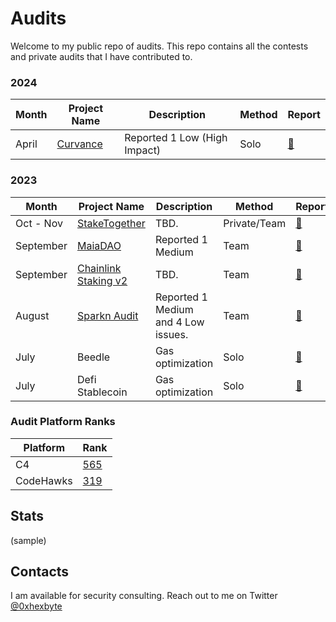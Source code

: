 # Audits

Welcome to my public repo of audits. This repo contains all the contests and private audits that I have contributed to.

### 2024
|Month|Project Name|Description|Method|Report|
|---|---|---|---|---|
|April|[Curvance](https://cantina.xyz/competitions/ac757733-81a4-43c7-8f49-17c5b135cdff)|Reported 1 Low (High Impact)|Solo|[📄](https://cantina.xyz/code/ac757733-81a4-43c7-8f49-17c5b135cdff/findings/87#comment-c7e82e45-c013-4503-80c2-ecbd623decc1)|

### 2023
|Month|Project Name|Description|Method|Report|
|---|---|---|---|---|
|Oct - Nov|[StakeTogether]()|TBD.|Private/Team|[📄]()|
|September|[MaiaDAO](https://code4rena.com/contests/2023-08-chainlink-staking-v02)|Reported 1 Medium|Team|[📄](https://github.com/code-423n4/2023-09-maia-findings/issues/399)|
|September|[Chainlink Staking v2](https://code4rena.com/contests/2023-09-maia-dao-ulysse)|TBD.|Team|[📄]()|
|August|[Sparkn Audit](https://github.com/Cyfrin/2023-08-sparkn/)|Reported 1 Medium and 4 Low issues.|Team|[📄](reports/sparkn.md)|
|July|Beedle|Gas optimization|Solo|[📄](https://github.com/Cyfrin/2023-07-beedle/issues/45)|
|July|Defi Stablecoin|Gas optimization|Solo|[📄](https://github.com/Cyfrin/2023-07-foundry-defi-stablecoin/issues/200)|

### Audit Platform Ranks
|Platform|Rank|
|---|---|
|C4|[565](https://code4rena.com/leaderboard)|
|CodeHawks|[319](https://www.codehawks.com/leaderboard)|

## Stats
(sample)


## Contacts
I am available for security consulting. Reach out to me on Twitter [@0xhexbyte](https://twitter.com/0xhexbyte)
